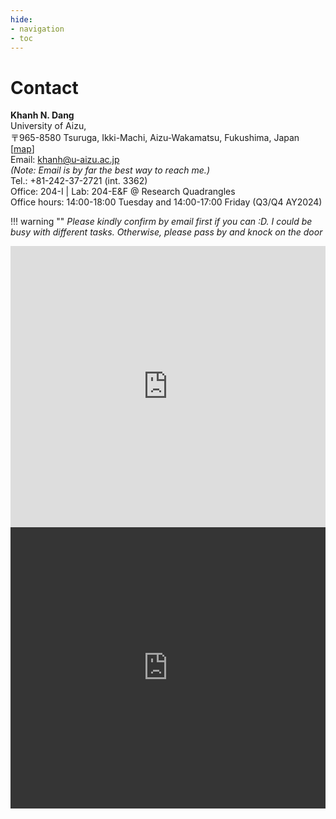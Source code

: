```yaml
---
hide:
- navigation
- toc
---
```


# Contact

**Khanh N. Dang**<br>
University of Aizu, <br>
〒965-8580 Tsuruga, Ikki-Machi, Aizu-Wakamatsu, Fukushima, Japan \[[map](https://goo.gl/maps/9CYKa1HMB4EZjKW27)\]  <br>
Email: khanh@u-aizu.ac.jp<br> 
*(Note: Email is by far the best way to reach me.)*<br>
Tel.: +81-242-37-2721 (int. 3362) <br>
Office: 204-I | Lab: 204-E&F @ Research Quadrangles<br>
Office hours: 14:00-18:00 Tuesday and 14:00-17:00 Friday (Q3/Q4 AY2024) <br>

!!! warning ""
    *Please kindly confirm by email first if you can :D. I could be busy with different tasks. Otherwise, please pass by and knock on the door*

<iframe src="https://www.google.com/maps/embed?pb=!1m18!1m12!1m3!1d14487.541463273965!2d139.95094514175872!3d37.531947439284544!2m3!1f0!2f0!3f0!3m2!1i1024!2i768!4f13.1!3m3!1m2!1s0x5f8aacc3de73177b%3A0x1bdb5c0c4942862a!2z5Lya5rSl5aSn5a2m!5e0!3m2!1sja!2sjp!4v1733230047100!5m2!1sja!2sjp#only-light" width="100%" height="450" style="border:0; filter:  grayscale(1)" allowfullscreen="" loading="lazy" referrerpolicy="no-referrer-when-downgrade"></iframe>

<iframe src="https://www.google.com/maps/embed?pb=!1m18!1m12!1m3!1d14487.541463273965!2d139.95094514175872!3d37.531947439284544!2m3!1f0!2f0!3f0!3m2!1i1024!2i768!4f13.1!3m3!1m2!1s0x5f8aacc3de73177b%3A0x1bdb5c0c4942862a!2z5Lya5rSl5aSn5a2m!5e0!3m2!1sja!2sjp!4v1733230047100!5m2!1sja!2sjp#only-dark" width="100%" height="450" style="border:0; filter: invert(90%)  grayscale(1)" allowfullscreen="" loading="lazy" referrerpolicy="no-referrer-when-downgrade"></iframe>